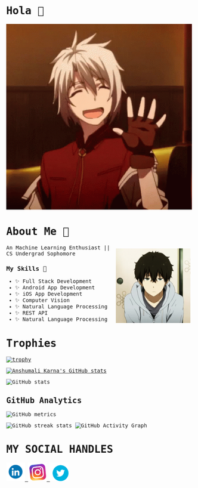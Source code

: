 <samp>

# Hola 👋

![AltText](Assets/anime-boy.gif)

# About Me 💬

<img height="200" width="200" alt="GIF" align="right" src="Assets/hyouka-anime.gif" style="padding: 10px"/>

An Machine Learning Enthusiast || CS Undergrad Sophomore

### My Skills 💬

- ✨ Full Stack Development <br/>
- ✨ Android App Development <br/>
- ✨ iOS App Development <br/>
- ✨ Computer Vision <br/>
- ✨ Natural Language Processing <br/>
- ✨ REST API <br/>
- ✨ Natural Language Processing <br/>

# Trophies

[![trophy](https://github-profile-trophy.vercel.app/?username=anshumalivfx)](https://github.com/ryo-ma/github-profile-trophy)<br>

[![Anshumali Karna's GitHub stats](https://github-readme-stats.vercel.app/api/top-langs?username=anshumalivfx&hide=html,scss,stylus,blade,jupyternotebook,css,shell,batchfile,dockerfile,makefile,javascript&theme=algolia&show_icons=true)](https://github.com/anshumalivfx)

![GitHub stats](https://github-readme-stats.vercel.app/api?username=anshumalivfx&show_icons=true&count_private=true&theme=dracula)

## GitHub Analytics

![GitHub metrics](https://metrics.lecoq.io/anshumalivfx)

![GitHub streak stats](https://github-readme-streak-stats.herokuapp.com/?user=anshumalivfx)
![GitHub Activity Graph](https://activity-graph.herokuapp.com/graph?username=anshumalivfx)

# MY SOCIAL HANDLES

<a href="https://www.linkedin.com/in/anshumalikarna/">  
<img src="Assets/ln.gif" style="height: 50px">
</a>
<a href="https://www.instagram.com/anshumalii">
<img src="Assets/insta-instagram.gif" style="height: 50px">
</a> 
<a href="https://www.twitter.com/anshumaIi">
<img src="Assets/twitter-bird.gif" style="height: 50px">
<a>
</samp>
